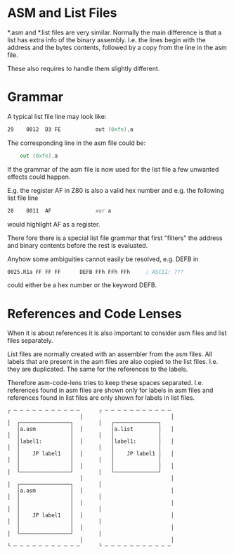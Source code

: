 # ASM and List Files

*.asm and *.list files are very similar.
Normally the main difference is that a list has extra info of the binary assembly.
I.e. the lines begin with the address and the bytes contents, followed by a copy from the line in the asm file.

These also requires to handle them slightly different.


# Grammar

A typical list file line may look like:

~~~asm
29    0012  D3 FE       	out (0xfe),a
~~~

The corresponding line in the asm file could be:
~~~asm
   	out (0xfe),a
~~~

If the grammar of the asm file is now used for the list file a few unwanted effects could happen.

E.g. the register AF in Z80 is also a valid hex number and e.g. the following list file line
~~~asm
28    0011  AF          	xor a
~~~

would highlight AF as a register.

There fore there is a special list file grammar that first "filters" the address and binary contents before the rest is evaluated.

Anyhow some ambiguities cannot easily be resolved, e.g. DEFB in
~~~asm
0025.R1a FF FF FF      DEFB FFh FFh FFh 	; ASCII: ???
~~~

could either be a hex number or the keyword DEFB.


# References and Code Lenses

When it is about references it is also important to consider asm files and list files separately.

List files are normally created with an assembler from the asm files.
All labels that are present in the asm files are also copied to the list files.
I.e. they are duplicated.
The same for the references to the labels.

Therefore asm-code-lens tries to keep these spaces separated.
I.e. references found in asm files are shown only for labels in asm files and references found in list files are only shown for labels in list files.

~~~
┌ ─ ─ ─ ─ ─ ─ ─ ─ ─ ─ ─      ┌ ─ ─ ─ ─ ─ ─ ─ ─ ─ ─ ─
                       │                            │
│  ┌────────────────┐        │   ┌──────────────┐
   │a.asm           │  │         │a.list        │   │
│  │                │        │   │              │
   │label1:         │  │         │label1:       │   │
│  │                │        │   │              │
   │    JP label1   │  │         │    JP label1 │   │
│  │                │        │   │              │
   │                │  │         │              │   │
│  └────────────────┘        │   └──────────────┘
                       │                            │
│  ┌────────────────┐        │
   │a.asm           │  │                            │
│  │                │        │
   │                │  │                            │
│  │                │        │
   │    JP label1   │  │                            │
│  │                │        │
   │                │  │                            │
│  └────────────────┘        │
                       │                            │
└ ─ ─ ─ ─ ─ ─ ─ ─ ─ ─ ─      └ ─ ─ ─ ─ ─ ─ ─ ─ ─ ─ ─
~~~
